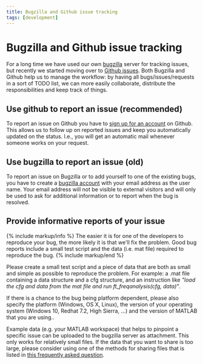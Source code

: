 ```yaml
---
title: Bugzilla and Github issue tracking
tags: [development]
---
```


# Bugzilla and Github issue tracking

For a long time we have used our own [bugzilla](http://bugzilla.fieldtriptoolbox.org) server for tracking issues, but recently we started moving over to [Github issues](http://github.com/fieldtrip/fieldtrip/issues). Both Bugzilla and Github help us to manage the workflow: by having all bugs/issues/requests in a sort of TODO list, we can more easily collaborate, distribute the responsibilities and keep track of things.

## Use github to report an issue (recommended)

To report an issue on Github you have to [sign up for an account](https://github.com/join) on Github. This allows us to follow up on reported issues and keep you automatically updated on the status. I.e., you will get an automatic mail whenever someone works on your request.

## Use bugzilla to report an issue (old)

To report an issue on Bugzilla or to add yourself to one of the existing bugs, you have to create a [bugzilla account](http://bugzilla.fieldtriptoolbox.org/createaccount.cgi) with your email address as the user name. Your email address will not be visible to external visitors and will only be used to ask for additional information or to report when the bug is resolved.

## Provide informative reports of your issue

{% include markup/info %}
The easier it is for one of the developers to reproduce your bug, the more likely it is that we'll fix the problem. Good bug reports include a small test script and the data (i.e. mat file) required to reproduce the bug.
{% include markup/end %}

Please create a small test script and a piece of data that are both as small and simple as possible to reproduce the problem. For example: a .mat file containing a data structure and a cfg structure, and an instruction like *"load the cfg and data from the mat file and run ft_freqanalysis(cfg, data)"*.

If there is a chance to the bug being platform dependent, please also specify the platform (Windows, OS X, Linux), the version of your operating system (Windows 10, Redhat 7.2, High Sierra, ...) and the version of MATLAB that you are using..

Example data (e.g. your MATLAB workspace) that helps to pinpoint a specific issue can be uploaded to the bugzilla server as attachment. This only works for relatively small files. If the data that you want to share is too large, please consider using one of the methods for sharing files that is listed in [this frequently asked question](/faq/how_should_i_send_example_data_to_the_developers).
